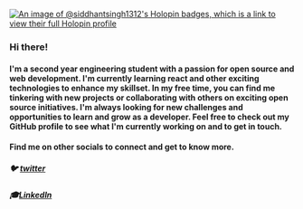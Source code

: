 [![An image of @siddhantsingh1312's Holopin badges, which is a link to view their full Holopin profile](https://holopin.me/siddhantsingh1312)](https://holopin.io/@siddhantsingh1312)

### Hi there!
#### I'm a second year engineering student with a passion for open source and web development. I'm currently learning react and other exciting technologies to enhance my skillset. In my free time, you can find me tinkering with new projects or collaborating with others on exciting open source initiatives. I'm always looking for new challenges and opportunities to learn and grow as a developer. Feel free to check out my GitHub profile to see what I'm currently working on and to get in touch.
#### Find me on other socials to connect and get to know more.
##### 🐦 [twitter](https://twitter.com/si_dd_hant_?t=2MxYPkalqqORM7k9icZO2Q&s=09)
##### 🎓[LinkedIn](https://www.linkedin.com/in/siddhant-pratap-singh-2a5a86226)

